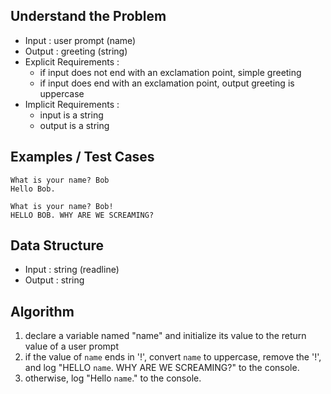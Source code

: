 <!-- Write a program that will ask for user's name. The program will then greet the user. 
If the user writes "name!" then the computer yells back to the user. -->


## Understand the Problem
- Input : user prompt (name)
- Output : greeting (string)
- Explicit Requirements :
	- if input does not end with an exclamation point, simple greeting
  - if input does end with an exclamation point, output greeting is uppercase
- Implicit Requirements :
	- input is a string
  - output is a string

## Examples / Test Cases
```
What is your name? Bob
Hello Bob.
```
```
What is your name? Bob!
HELLO BOB. WHY ARE WE SCREAMING?
```

## Data Structure
- Input : string (readline)
- Output : string

## Algorithm
1. declare a variable named "name" and initialize its value to the return value of a user prompt
2. if the value of `name` ends in '!', convert `name` to uppercase, remove the '!', and log "HELLO `name`. WHY ARE WE SCREAMING?" to the console.
3. otherwise, log "Hello `name`." to the console.